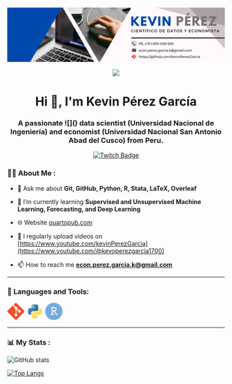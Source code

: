 ![Logo](https://github.com/kevinPerezGarcia/kevinPerezGarcia/blob/main/logo.png)

<div id="header" align="center">
    <img src="https://media.giphy.com/media/fwbZnTftCXVocKzfxR/giphy.gif" width="200" />
    <h1 align="center">Hi 👋, I'm Kevin Pérez García</h1>
    <h3 align="center">A passionate ![]() data scientist (Universidad Nacional de Ingeniería) and economist (Universidad Nacional San Antonio Abad del Cusco) from Peru.</h3>
</div>


<div id="badges" align="center">
    <a href="https://www.linkedin.com/in/kevinperezgarcia/" target="_blank">
        <img src="https://img.shields.io/badge/LinkedIn-0077B5?style=for-the-badge&logo=linkedin&logoColor=white"
            alt="Twitch Badge" />
    </a>
</div>



### 👨‍💻 About Me :

- 💬 Ask me about **Git, GitHub, Python, R, Stata, LaTeX, Overleaf**

- 🌱 I’m currently learning **Supervised and Unsupervised Machine Learning, Forecasting, and Deep Learning**

- 🌐 Website [quartopub.com](https://quartopub.com/)

- 📝 I regularly upload videos on [https://www.youtube.com/kevinPerezGarcia](https://www.youtube.com/@kevoperezgarcia1700)

- 📫 How to reach me **econ.perez.garcia.k@gmail.com**

---

<div align="left">
    <h3>🔨 Languages and Tools:</h3>
    <div>
        <img src="https://github.com/devicons/devicon/blob/master/icons/git/git-original.svg" title="Git" **alt="Git" width="40" height="40"/>
        <img src="https://github.com/devicons/devicon/blob/master/icons/python/python-original.svg" title="Python" **alt="Python" width="40" height="40"/>
        <img src="https://github.com/devicons/devicon/blob/master/icons/rstudio/rstudio-original.svg" title="R" **alt="R" width="40" height="40"/>
      </div>
</div>

---

### 📊 My Stats :

![GitHub stats](https://github-readme-stats.vercel.app/api?username=kevinPerezGarcia&show_icons=true&theme=radical)

[![Top Langs](https://github-readme-stats.vercel.app/api/top-langs/?username=kevinPerezGarcia&theme=tokyonight)](https://github.com/anuraghazra/github-readme-stats)
